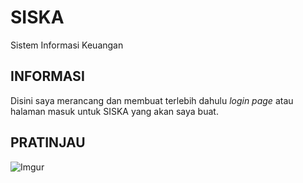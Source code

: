 # SISKA
Sistem Informasi Keuangan

**INFORMASI**
--------------------
Disini saya merancang dan membuat terlebih dahulu *login page* atau halaman masuk untuk SISKA yang akan saya buat.

**PRATINJAU**
-------------------
![Imgur](https://i.imgur.com/iceZC4a.gif)
